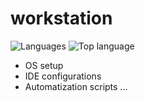 # workstation

![Languages](https://img.shields.io/github/languages/count/adrigarry/workstation)
![Top language](https://img.shields.io/github/languages/top/adrigarry/workstation)

- OS setup
- IDE configurations
- Automatization scripts
...
